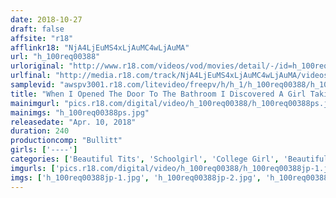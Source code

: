 ```yaml
---
date: 2018-10-27
draft: false
affsite: "r18"
afflinkr18: "NjA4LjEuMS4xLjAuMC4wLjAuMA"
url: "h_100req00388"
urloriginal: "http://www.r18.com/videos/vod/movies/detail/-/id=h_100req00388"
urlfinal: "http://media.r18.com/track/NjA4LjEuMS4xLjAuMC4wLjAuMA/videos/vod/movies/detail/-/id=h_100req00388"
samplevid: "awspv3001.r18.com/litevideo/freepv/h/h_1/h_100req00388/h_100req00388_dmb_w.mp4"
title: "When I Opened The Door To The Bathroom I Discovered A Girl Taking A Bath, And I Couldn't Control My Erection When I Saw Her Innocent And Pure NAked Body... 15 Girls/4 Hour Special"
mainimgurl: "pics.r18.com/digital/video/h_100req00388/h_100req00388ps.jpg"
mainimgs: "h_100req00388ps.jpg"
releasedate: "Apr. 10, 2018"
duration: 240
productioncomp: "Bullitt"
girls: ['----']
categories: ['Beautiful Tits', 'Schoolgirl', 'College Girl', 'Beautiful Girl', 'Older Sister', 'Big Tits', 'Documentary', 'Over 4 Hours', 'Hi-Def']
imgurls: ['pics.r18.com/digital/video/h_100req00388/h_100req00388jp-1.jpg', 'pics.r18.com/digital/video/h_100req00388/h_100req00388jp-2.jpg', 'pics.r18.com/digital/video/h_100req00388/h_100req00388jp-3.jpg', 'pics.r18.com/digital/video/h_100req00388/h_100req00388jp-4.jpg', 'pics.r18.com/digital/video/h_100req00388/h_100req00388jp-5.jpg', 'pics.r18.com/digital/video/h_100req00388/h_100req00388jp-6.jpg', 'pics.r18.com/digital/video/h_100req00388/h_100req00388jp-7.jpg', 'pics.r18.com/digital/video/h_100req00388/h_100req00388jp-8.jpg', 'pics.r18.com/digital/video/h_100req00388/h_100req00388jp-9.jpg', 'pics.r18.com/digital/video/h_100req00388/h_100req00388jp-10.jpg', 'pics.r18.com/digital/video/h_100req00388/h_100req00388jp-11.jpg', 'pics.r18.com/digital/video/h_100req00388/h_100req00388jp-12.jpg', 'pics.r18.com/digital/video/h_100req00388/h_100req00388jp-13.jpg', 'pics.r18.com/digital/video/h_100req00388/h_100req00388jp-14.jpg', 'pics.r18.com/digital/video/h_100req00388/h_100req00388jp-15.jpg', 'pics.r18.com/digital/video/h_100req00388/h_100req00388jp-16.jpg', 'pics.r18.com/digital/video/h_100req00388/h_100req00388jp-17.jpg', 'pics.r18.com/digital/video/h_100req00388/h_100req00388jp-18.jpg', 'pics.r18.com/digital/video/h_100req00388/h_100req00388jp-19.jpg', 'pics.r18.com/digital/video/h_100req00388/h_100req00388jp-20.jpg']
imgs: ['h_100req00388jp-1.jpg', 'h_100req00388jp-2.jpg', 'h_100req00388jp-3.jpg', 'h_100req00388jp-4.jpg', 'h_100req00388jp-5.jpg', 'h_100req00388jp-6.jpg', 'h_100req00388jp-7.jpg', 'h_100req00388jp-8.jpg', 'h_100req00388jp-9.jpg', 'h_100req00388jp-10.jpg', 'h_100req00388jp-11.jpg', 'h_100req00388jp-12.jpg', 'h_100req00388jp-13.jpg', 'h_100req00388jp-14.jpg', 'h_100req00388jp-15.jpg', 'h_100req00388jp-16.jpg', 'h_100req00388jp-17.jpg', 'h_100req00388jp-18.jpg', 'h_100req00388jp-19.jpg', 'h_100req00388jp-20.jpg']
---
```

